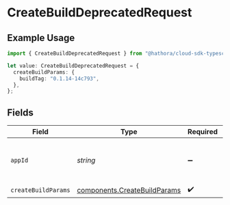 # CreateBuildDeprecatedRequest

## Example Usage

```typescript
import { CreateBuildDeprecatedRequest } from "@hathora/cloud-sdk-typescript/models/operations";

let value: CreateBuildDeprecatedRequest = {
  createBuildParams: {
    buildTag: "0.1.14-14c793",
  },
};
```

## Fields

| Field                                                                        | Type                                                                         | Required                                                                     | Description                                                                  | Example                                                                      |
| ---------------------------------------------------------------------------- | ---------------------------------------------------------------------------- | ---------------------------------------------------------------------------- | ---------------------------------------------------------------------------- | ---------------------------------------------------------------------------- |
| `appId`                                                                      | *string*                                                                     | :heavy_minus_sign:                                                           | N/A                                                                          | app-af469a92-5b45-4565-b3c4-b79878de67d2                                     |
| `createBuildParams`                                                          | [components.CreateBuildParams](../../models/components/createbuildparams.md) | :heavy_check_mark:                                                           | N/A                                                                          |                                                                              |